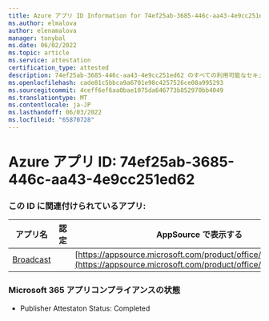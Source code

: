 ```yaml
---
title: Azure アプリ ID Information for 74ef25ab-3685-446c-aa43-4e9cc251ed62
ms.author: elmalova
author: elenamalova
manager: tonybal
ms.date: 06/02/2022
ms.topic: article
ms.service: attestation
certification_type: attested
description: 74ef25ab-3685-446c-aa43-4e9cc251ed62 のすべての利用可能なセキュリティとコンプライアンス情報。
ms.openlocfilehash: cade81c5bbca9a6701e98c4257526ce08a995293
ms.sourcegitcommit: 4ceff6ef6aa0bae1075da646773b852970bb4049
ms.translationtype: MT
ms.contentlocale: ja-JP
ms.lasthandoff: 06/03/2022
ms.locfileid: "65870728"
---
```

# <a name="azure-app-id-74ef25ab-3685-446c-aa43-4e9cc251ed62"></a>Azure アプリ ID: 74ef25ab-3685-446c-aa43-4e9cc251ed62


### <a name="apps-associated-with-this-id"></a>この ID に関連付けられているアプリ:
| **アプリ名** | **認定** | **AppSource で表示する** |
|--------------|---------------|-----------------------|
| [Broadcast](../forward/WA200002697.md) |  | [https://appsource.microsoft.com/product/office/WA200002697](https://appsource.microsoft.com/product/office/WA200002697) |

### <a name="microsoft-365-app-compliance-status"></a>Microsoft 365 アプリコンプライアンスの状態
- Publisher Attestaton Status: Completed

